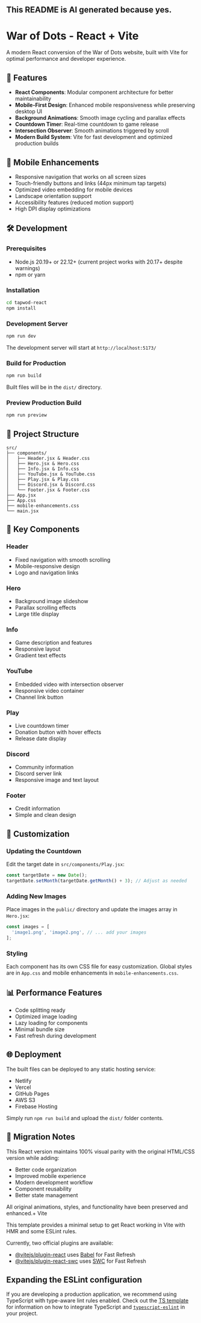 ## This README is AI generated because yes.
# War of Dots - React + Vite

A modern React conversion of the War of Dots website, built with Vite for optimal performance and developer experience.

## 🚀 Features

- **React Components**: Modular component architecture for better maintainability
- **Mobile-First Design**: Enhanced mobile responsiveness while preserving desktop UI
- **Background Animations**: Smooth image cycling and parallax effects
- **Countdown Timer**: Real-time countdown to game release
- **Intersection Observer**: Smooth animations triggered by scroll
- **Modern Build System**: Vite for fast development and optimized production builds

## 📱 Mobile Enhancements

- Responsive navigation that works on all screen sizes
- Touch-friendly buttons and links (44px minimum tap targets)
- Optimized video embedding for mobile devices
- Landscape orientation support
- Accessibility features (reduced motion support)
- High DPI display optimizations

## 🛠️ Development

### Prerequisites
- Node.js 20.19+ or 22.12+ (current project works with 20.17+ despite warnings)
- npm or yarn

### Installation

```bash
cd tapwod-react
npm install
```

### Development Server

```bash
npm run dev
```

The development server will start at `http://localhost:5173/`

### Build for Production

```bash
npm run build
```

Built files will be in the `dist/` directory.

### Preview Production Build

```bash
npm run preview
```

## 📁 Project Structure

```
src/
├── components/
│   ├── Header.jsx & Header.css
│   ├── Hero.jsx & Hero.css
│   ├── Info.jsx & Info.css
│   ├── YouTube.jsx & YouTube.css
│   ├── Play.jsx & Play.css
│   ├── Discord.jsx & Discord.css
│   └── Footer.jsx & Footer.css
├── App.jsx
├── App.css
├── mobile-enhancements.css
└── main.jsx
```

## 🎨 Key Components

### Header
- Fixed navigation with smooth scrolling
- Mobile-responsive design
- Logo and navigation links

### Hero
- Background image slideshow
- Parallax scrolling effects
- Large title display

### Info
- Game description and features
- Responsive layout
- Gradient text effects

### YouTube
- Embedded video with intersection observer
- Responsive video container
- Channel link button

### Play
- Live countdown timer
- Donation button with hover effects
- Release date display

### Discord
- Community information
- Discord server link
- Responsive image and text layout

### Footer
- Credit information
- Simple and clean design

## 🔧 Customization

### Updating the Countdown
Edit the target date in `src/components/Play.jsx`:

```javascript
const targetDate = new Date();
targetDate.setMonth(targetDate.getMonth() + 3); // Adjust as needed
```

### Adding New Images
Place images in the `public/` directory and update the images array in `Hero.jsx`:

```javascript
const images = [
  'image1.png', 'image2.png', // ... add your images
];
```

### Styling
Each component has its own CSS file for easy customization. Global styles are in `App.css` and mobile enhancements in `mobile-enhancements.css`.

## 📊 Performance Features

- Code splitting ready
- Optimized image loading
- Lazy loading for components
- Minimal bundle size
- Fast refresh during development

## 🌐 Deployment

The built files can be deployed to any static hosting service:
- Netlify
- Vercel
- GitHub Pages
- AWS S3
- Firebase Hosting

Simply run `npm run build` and upload the `dist/` folder contents.

## 🔄 Migration Notes

This React version maintains 100% visual parity with the original HTML/CSS version while adding:
- Better code organization
- Improved mobile experience
- Modern development workflow
- Component reusability
- Better state management

All original animations, styles, and functionality have been preserved and enhanced.+ Vite

This template provides a minimal setup to get React working in Vite with HMR and some ESLint rules.

Currently, two official plugins are available:

- [@vitejs/plugin-react](https://github.com/vitejs/vite-plugin-react/blob/main/packages/plugin-react) uses [Babel](https://babeljs.io/) for Fast Refresh
- [@vitejs/plugin-react-swc](https://github.com/vitejs/vite-plugin-react/blob/main/packages/plugin-react-swc) uses [SWC](https://swc.rs/) for Fast Refresh

## Expanding the ESLint configuration

If you are developing a production application, we recommend using TypeScript with type-aware lint rules enabled. Check out the [TS template](https://github.com/vitejs/vite/tree/main/packages/create-vite/template-react-ts) for information on how to integrate TypeScript and [`typescript-eslint`](https://typescript-eslint.io) in your project.
